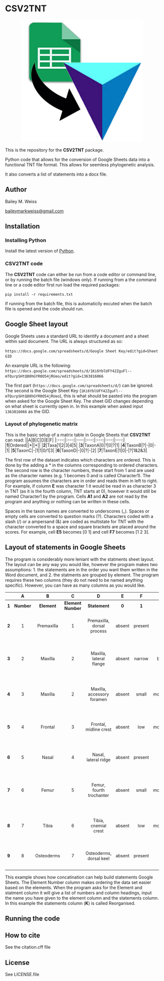 # **CSV2TNT**


<div align="center">
<img src="https://github.com/baileymarkweiss/CSV2TNT/blob/main/CSV2TNT_Logo.png?raw=true" alt="CSV2TNT logo">
</div>

This is the repository for the **CSV2TNT** package.

Python code that allows for the conversion of Google Sheets data into a functional TNT file format. 
This allows for seemless phylogenetic analysis.

It also converts a list of statements into a docx file.

## Author
Bailey M. Weiss

baileymarkweiss@gmail.com

## Installation
### Installing Python
Install the latest version of [Python](https://www.python.org/downloads).

### **CSV2TNT** code
The **CSV2TNT** code can either be run from a code editor or command line, or by running the batch file (windows only).
If running from a the command line or a code editor first run load the required packages:

```
pip install -r requirements.txt
```

If running from the batch file, this is automaticlly excuted when the batch file is opened and the code should run.

## Google Sheet layout
Google Sheets uses a standard URL to identify a document and a sheet within said document.
The URL is always structured as so:

`https://docs.google.com/spreadsheets/d/Google Sheet Key/edit?gid=Sheet GID`

An example URL is the following:
`https://docs.google.com/spreadsheets/d/1Ki6YblUFY42ZguFl--mTQurpSHtQ80hGYR0O54jRUeo/edit?gid=1363816066`

The first part (`https://docs.google.com/spreadsheets/d/`) can be ignored.
The second is the Google Sheet Key (`1Ki6YblUFY42ZguFl--mTQurpSHtQ80hGYR0O54jRUeo`), this is what should be pasted into the program when asked for the Google Sheet Key.
The sheet GID changes depending on what sheet is currently open in.
In this example when asked input `1363816066` as the GID.

### Layout of phylogenetic matrix
This is the basic setup of a matrix table in Google Sheets that **CSV2TNT** can read:
||A|B|C|D|E|F|
|:---:|:---:|:---:|:---:|:---:|:---:|:---:|
|**1**|Ordered||\*||\*||
|**2**|Taxa|1|2|3|4|5|
|**3**|TaxonA|0|?|0|?|1|
|**4**|TaxonB|?|-|0|-|1|
|**5**|TaxonC|-|1|1|0/1|3|
|**6**|TaxonD|-|0|?|-|2|
|**7**|TaxonE|1|0|-|?|1&2&3|

The first row of the dataset indicates which characters are ordered.
This is done by the adding a \* in the columns corresponding to ordered characters.
The second row is the character numbers, these start from 1 and are used as the character names (e.g. 1 becomes 0 and is called Character1). 
The program assumes the characters are in order and reads them in left to right.
For example, if column **E** was character 1 it would be read in as character 3 in TNT (as it is the fourth column, TNT starts at 0), however it would still be named Character1 by the program.
Cells **A1** and **A2** are not read by the program and anything or nothing can be written in these cells.

Spaces in the taxon names are converted to underscores (_).
Spaces or empty cells are converted to question marks (?).
Characters coded with a slash (/) or a ampersand (&) are coded as multistate for TNT with the character converted to a space and square brackets are placed around the scores.
For example, cell **E5** becomes [0 1] and cell **F7** becomes [1 2 3].

## Layout of statements in Google Sheets
The program is considerably more leniant with the statments sheet layout.
The layout can be any way you would like, however the program makes two assumptions: 1. the statements are in the order you want them written in the Word document, and 2. the statments are grouped by element.
The program requires these two columns (they do not need to be named anything specific). However, you can have as many columns as you would like.

||A|B|C|D|E|F|G|J|K|
|:---:|:---:|:---:|:---:|:---:|:---:|:---:|:---:|:---:|:---:|
|**1**|**Number**|**Element**|**Element Number**|**Statement**|**0**|**1**|**2**|**Ordered**|**Reorginised**|
|**2**|1|Premaxilla|1|Premaxilla, dorsal process|absent|present|||Premaxilla, dorsal process: 0)absent; 1)present.|
|**3**|2|Maxilla|2|Maxilla, lateral flange|absent|narrow|broad|Ordered|Maxilla, lateral flange: 0)absent; 1)narrow; 2)broad. Ordered.|
|**4**|3|Maxilla|2|Maxilla, accessory foramen|absent|small|moderate||Maxilla, accessory foramen: 0)absent; 1)small; 2)moderate.|
|**5**|4|Frontal|3|Frontal, midline crest|absent|low|moderate||Frontal, midline crest: 0)absent; 1)low; 2)moderate.|
|**6**|5|Nasal|4|Nasal, lateral ridge|absent|present||Ordered|Nasal, lateral ridge: 0)absent; 1)present. Ordered.|
|**7**|6|Femur|5|Femur, fourth trochanter|absent|small|moderate|Ordered|Femur, fourth trochanter: 0)absent; 1)small; 2)moderate. Ordered.|
|**8**|7|Tibia|6|Tibia, cnemial crest|absent|low|moderate||Tibia, cnemial crest: 0)absent; 1)low; 2)moderate.|
|**9**|8|Osteoderms|7|Osteoderms, dorsal keel|absent|present||Ordered|Osteoderms, dorsal keel: 0)absent; 1)present. Ordered.|

This example shows how concatination can help build statements Google Sheets.
The Element Number column makes ordering the data set easier based on the elements.
When the program asks for the Element and statment column it will give a list of numbers and column headings, input the name you have given to the element column and the statements column.
In this example the statements column (**K**) is called Reorganised.

## Running the code

## How to cite
See the citation.cff file

## License
See LICENSE.file

